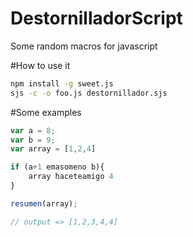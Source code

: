 
 # DestornilladorScript
 
 Some random macros for javascript
 
 #How to use it
 
```bash
npm install -g sweet.js
sjs -c -o foo.js destornillador.sjs 
```

 #Some examples
 
```javascript
var a = 8;
var b = 9;
var array = [1,2,4]

if (a+1 emasomeno b){
	array haceteamigo 4
}

resumen(array);

// output => [1,2,3,4,4]
```

